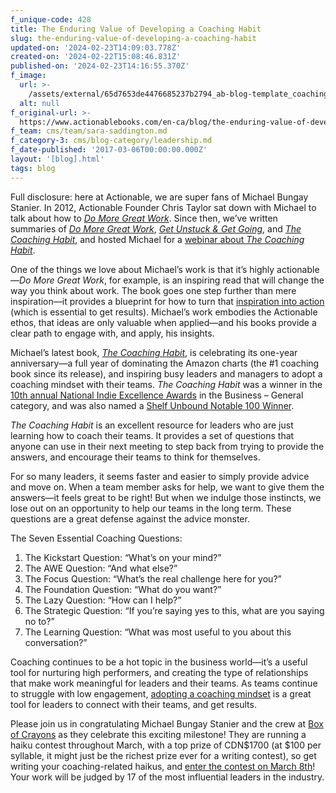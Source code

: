 ```yaml
---
f_unique-code: 428
title: The Enduring Value of Developing a Coaching Habit
slug: the-enduring-value-of-developing-a-coaching-habit
updated-on: '2024-02-23T14:09:03.778Z'
created-on: '2024-02-22T15:08:46.831Z'
published-on: '2024-02-23T14:16:55.370Z'
f_image:
  url: >-
    /assets/external/65d7653de4476685237b2794_ab-blog-template_coachinghabit.jpeg
  alt: null
f_original-url: >-
  https://www.actionablebooks.com/en-ca/blog/the-enduring-value-of-developing-a-coaching-habit/
f_team: cms/team/sara-saddington.md
f_category-3: cms/blog-category/leadership.md
f_date-published: '2017-03-06T00:00:00.000Z'
layout: '[blog].html'
tags: blog
---
```


Full disclosure: here at Actionable, we are super fans of Michael Bungay Stanier. In 2012, Actionable Founder Chris Taylor sat down with Michael to talk about how to [_Do More Great Work_](https://www.actionablebooks.com/en-ca/blog/michael-bungay-stanier-doing-great-work/). Since then, we’ve written summaries of [_Do More Great Work_](https://www.actionablebooks.com/en-ca/summaries/do-more-great-work), [_Get Unstuck & Get Going_](https://www.actionablebooks.com/en-ca/summaries/get-unstuck-get-going), and [_The Coaching Habit_](https://www.actionablebooks.com/en-ca/summaries/the-coaching-habit/), and hosted Michael for a [webinar about _The Coaching Habit_](https://actionable.co/thoughts/2016/09/coaching-mindset-webinar-replay/).

One of the things we love about Michael’s work is that it’s highly actionable—_Do More Great Work_, for example, is an inspiring read that will change the way you think about work. The book goes one step further than mere inspiration—it provides a blueprint for how to turn that [inspiration into action](https://actionable.co/thoughts/2017/03/inspiration-fine-action-better/) (which is essential to get results). Michael’s work embodies the Actionable ethos, that ideas are only valuable when applied—and his books provide a clear path to engage with, and apply, his insights.

Michael’s latest book, [_The Coaching Habit_](https://www.actionablebooks.com/en-ca/summaries/the-coaching-habit/), is celebrating its one-year anniversary—a full year of dominating the Amazon charts (the #1 coaching book since its release), and inspiring busy leaders and managers to adopt a coaching mindset with their teams. _The Coaching Habit_ was a winner in the [10th annual National Indie Excellence Awards](http://indieexcellence.com/indie-results-10th-winners.htm) in the Business – General category, and was also named a [Shelf Unbound Notable 100 Winner](http://www.shelfmediagroup.com/pages/contest-winners.html).

_The Coaching Habit_ is an excellent resource for leaders who are just learning how to coach their teams. It provides a set of questions that anyone can use in their next meeting to step back from trying to provide the answers, and encourage their teams to think for themselves.

For so many leaders, it seems faster and easier to simply provide advice and move on. When a team member asks for help, we want to give them the answers—it feels great to be right! But when we indulge those instincts, we lose out on an opportunity to help our teams in the long term. These questions are a great defense against the advice monster.

The Seven Essential Coaching Questions:

1.  The Kickstart Question: “What’s on your mind?”
2.  The AWE Question: “And what else?”
3.  The Focus Question: “What’s the real challenge here for you?”
4.  The Foundation Question: “What do you want?”
5.  The Lazy Question: “How can I help?”
6.  The Strategic Question: “If you’re saying yes to this, what are you saying no to?”
7.  The Learning Question: “What was most useful to you about this conversation?”

Coaching continues to be a hot topic in the business world—it’s a useful tool for nurturing high performers, and creating the type of relationships that make work meaningful for leaders and their teams. As teams continue to struggle with low engagement, [adopting a coaching mindset](https://consultants.actionable.co/thoughts/2016/12/im-mean-coach/) is a great tool for leaders to connect with their teams, and get results.

Please join us in congratulating Michael Bungay Stanier and the crew at [Box of Crayons](http://www.boxofcrayons.biz/) as they celebrate this exciting milestone! They are running a haiku contest throughout March, with a top prize of CDN$1700 (at $100 per syllable, it might just be the richest prize ever for a writing contest), so get writing your coaching-related haikus, and [enter the contest on March 8th](http://www.boxofcrayons.biz/category/haiku/)! Your work will be judged by 17 of the most influential leaders in the industry.
